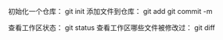 初始化一个仓库：
git init
添加文件到仓库：
git add <file>
git commit -m <message>


查看工作区状态：
git status
查看工作区哪些文件被修改过：
git diff
